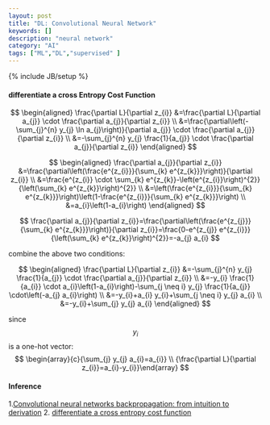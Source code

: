 ```yaml
---
layout: post
title: "DL: Convolutional Neural Network"
keywords: [] 
description: "neural network"
category: "AI"
tags: ["ML","DL","supervised" ]
---
```

{% include JB/setup %}

#### differentiate a cross Entropy Cost Function

$$
\begin{aligned} \frac{\partial L}{\partial z_{i}} &=\frac{\partial L}{\partial a_{j}} \cdot \frac{\partial a_{j}}{\partial z_{i}} \\ &=\frac{\partial\left(-\sum_{j}^{n} y_{j} \ln a_{j}\right)}{\partial a_{j}} \cdot \frac{\partial a_{j}}{\partial z_{i}} \\ &=-\sum_{j}^{n} y_{j} \frac{1}{a_{j}} \cdot \frac{\partial a_{j}}{\partial z_{i}} \end{aligned}
$$


$$
\begin{aligned} \frac{\partial a_{j}}{\partial z_{i}} &=\frac{\partial\left(\frac{e^{z_{i}}}{\sum_{k} e^{z_{k}}}\right)}{\partial z_{i}} \\ &=\frac{e^{z_{i}} \cdot \sum_{k} e^{z_{k}}-\left(e^{z_{i}}\right)^{2}}{\left(\sum_{k} e^{z_{k}}\right)^{2}} \\ &=\left(\frac{e^{z_{i}}}{\sum_{k} e^{z_{k}}}\right)\left(1-\frac{e^{z_{i}}}{\sum_{k} e^{z_{k}}}\right) \\ &=a_{i}\left(1-a_{i}\right) \end{aligned}
$$


$$
\frac{\partial a_{j}}{\partial z_{i}}=\frac{\partial\left(\frac{e^{z_{j}}}{\sum_{k} e^{z_{k}}}\right)}{\partial z_{i}}=\frac{0-e^{z_{j}} e^{z_{i}}}{\left(\sum_{k} e^{z_{k}}\right)^{2}}=-a_{j} a_{i}
$$

combine the above two conditions:

$$
\begin{aligned} \frac{\partial L}{\partial z_{i}} &=-\sum_{j}^{n} y_{j} \frac{1}{a_{j}} \cdot \frac{\partial a_{j}}{\partial z_{i}} \\ &=-y_{i} \frac{1}{a_{i}} \cdot a_{i}\left(1-a_{i}\right)-\sum_{j \neq i} y_{j} \frac{1}{a_{j}} \cdot\left(-a_{j} a_{i}\right) \\ &=-y_{i}+a_{i} y_{i}+\sum_{j \neq i} y_{j} a_{i} \\ &=-y_{i}+\sum_{j} y_{j} a_{i} \end{aligned}
$$


since $$y_{i}$$ is a one-hot vector:
$$
\begin{array}{c}{\sum_{j} y_{j} a_{i}=a_{i}} \\ {\frac{\partial L}{\partial z_{i}}=a_{i}-y_{i}}\end{array}
$$





#### Inference
1.[Convolutional neural networks backpropagation: from intuition to derivation](https://grzegorzgwardys.wordpress.com/2016/04/22/8/)
2. [differentiate a cross entropy cost function](https://wu-2018.github.io/2018/11/02/differentiate-a-cross-entropy-cost-function.html)


